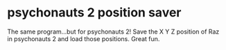 # psychonauts 2 position saver

The same program...but for psychonauts 2! Save the X Y Z position of Raz in psychonauts 2 and load those positions. Great fun.

